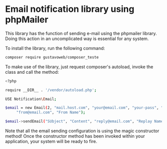 # Email notification library using phpMailer

This library has the function of sending e-mail using the phpmailer library. Doing this action in an uncomplicated way is essential 
for any system.

To install the library, run the following command:

```sh
composer require gustavoweb/composer_teste
```

To make use of the library, just request composer's autoload, invoke the class and call the method:

```sh
<?php

require __DIR__ . '/vendor/autoload.php';

USE Notification\Email;

$email = new Email(2, "mail.host.com", "your@email.com", "your-pass", "smtp secure (tls/ssl)", "port (587)",
     "from@email.com", "From Name");

$email->sendEmail("SUbject", "Content", "reply@email.com", "Replay Name", "address@email.com", "Address Name");
```

Note that all the email sending configuration is using the magic constructor method! Once the constructor method has been invoked 
within your application, your system will be ready to fire.

